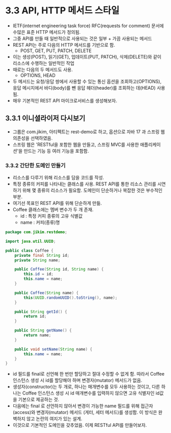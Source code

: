 # 3.3 API, HTTP 메서드 스타일
- IETF(internet engineering task force) RFC(requests for comment) 문서에 수많은 표준 HTTP 메서드가 정의됨.
- 그중 API를 만들 때 일반적으로 사용되는 것은 일부 + 가끔 사용되는 메서드
- REST API는 주로 다음의 HTTP 메서드를 기반으로 함.
  - POST, GET, PUT, PATCH, DELETE
- 이는 생성(POST), 읽기(GET), 업데이트(PUT, PATCH), 삭제(DELETE)와 같이 리소스에 수행하는 일반적인 작업
- 때로는 다음의 두 메서드도 사용.
  - OPTIONS, HEAD
- 두 메서드는 요청/응답 쌍에서 사용할 수 있는 통신 옵션을 조회하고(OPTIONS), 응답 메시지에서 바디(body)를 뺀 응답 헤더(header)를 조회하는 데(HEAD) 사용됨.
- 매우 기본적인 REST API 마이크로서비스를 생성해보자.

## 3.3.1 이니셜라이저 다시보기
- 그룹은 com.jikim, 아티펙트는 rest-demo로 하고, 옵션으로 자바 17 과 스프링 웹 의존성을 선택하였음.
- 스프링 웹은 'RESTful을 포함한 웹을 만들고, 스프링 MVC를 사용한 애플리케이션'을 만드는 기능 등 여러 기능을 포함함.

### 3.3.2 간단한 도메인 만들기
- 리소스를 다루기 위해 리소스를 담을 코드를 작성.
- 특정 종류의 커피를 나타내는 클래스를 사용. REST API를 통한 리소스 관리를 시연하기 위해 몇 종류의 리소스가 필요함. 도메인이 단순하거나 복잡한 것은 부수적인 부분.
- 여기선 목표인 REST API를 위해 단순하게 만듦.
- Coffee 클래스에는 멤버 변수가 두 개 존재.
  - id : 특정 커피 종류의 고유 식별값
  - name : 커피(종류)명
```java
package com.jikim.restdemo;

import java.util.UUID;

public class Coffee {
	private final String id;
	private String name;

	public Coffee(String id, String name) {
		this.id = id;
		this.name = name;
	}

	public Coffee(String name) {
		this(UUID.randomUUID().toString(), name);
	}

	public String getId() {
		return id;
	}

	public String getName() {
		return name;
	}

	public void setName(String name) {
		this.name = name;
	}
}
```
- id 필드를 final로 선언해 한 번만 할당하고 절대 수정할 수 없게 함. 따라서 Coffee 인스턴스 생성 시 id를 할당해야 하며 변경자(mutator) 메서드가 없음.
- 생성자(constructor)는 두 개로, 하나는 매개변수를 모두 사용하는 것이고, 다른 하나는 Coffee 인스턴스 생성 시 id 매개변수를 입력하지 않으면 고유 식별자인 id값을
기본으로 제공하는 것.
- 다음에는 final 로 선언하지 않아서 변경이 가능한 name 필드를 위해 접근자(access)와 변경자(mutator) 메서드 (게터, 세터 메서드)를 생성함. 이 방식은 완벽하지 않고 논란의 여지가 있는 설계.
- 이것으로 기본적인 도메인을 갖추었음. 이제 RESTful API를 만들어보자.
